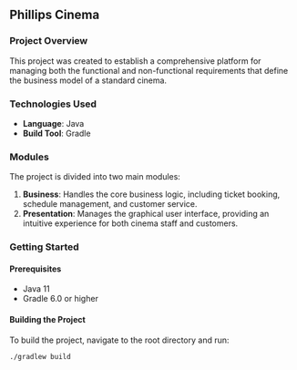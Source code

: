 ## Phillips Cinema
### Project Overview

This project was created to establish a comprehensive platform for managing both the functional and non-functional requirements that define the business model of a standard cinema.

### Technologies Used

- **Language**: Java
- **Build Tool**: Gradle

### Modules

The project is divided into two main modules:

1. **Business**: Handles the core business logic, including ticket booking, schedule management, and customer service.
2. **Presentation**: Manages the graphical user interface, providing an intuitive experience for both cinema staff and customers.

### Getting Started

#### Prerequisites

- Java 11
- Gradle 6.0 or higher

#### Building the Project

To build the project, navigate to the root directory and run:

```sh
./gradlew build
